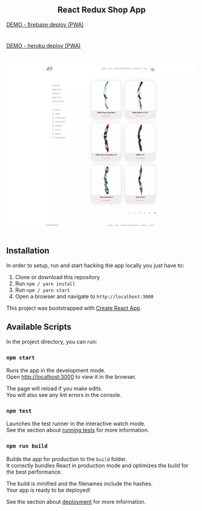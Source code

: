  <h2 align="center">React Redux Shop App</h2>



[DEMO - firebase deploy (PWA)](https://archery-shop-dabe8.firebaseapp.com)

#

[DEMO - heroku deploy (PWA)](https://archery-react.herokuapp.com/)

#

![](public/images/demo.webp)

#

## Installation
In order to setup, run and start hacking the app locally you just have to:

1. Clone or download this repository
2. Run `npm / yarn install`
3. Run `npm / yarn start`
4. Open a browser and navigate to `http://localhost:3000`







This project was bootstrapped with [Create React App](https://github.com/facebook/create-react-app).

## Available Scripts

In the project directory, you can run:

### `npm start`

Runs the app in the development mode.<br>
Open [http://localhost:3000](http://localhost:3000) to view it in the browser.

The page will reload if you make edits.<br>
You will also see any lint errors in the console.

### `npm test`

Launches the test runner in the interactive watch mode.<br>
See the section about [running tests](https://facebook.github.io/create-react-app/docs/running-tests) for more information.

### `npm run build`

Builds the app for production to the `build` folder.<br>
It correctly bundles React in production mode and optimizes the build for the best performance.

The build is minified and the filenames include the hashes.<br>
Your app is ready to be deployed!

See the section about [deployment](https://facebook.github.io/create-react-app/docs/deployment) for more information.


